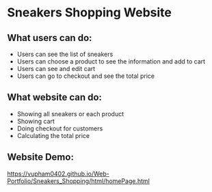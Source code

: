 # Sneakers Shopping Website

## What users can do:
  - Users can see the list of sneakers
  - Users can choose a product to see the information and add to cart
  - Users can see and edit cart
  - Users can go to checkout and see the total price

## What website can do:
  - Showing all sneakers or each product
  - Showing cart 
  - Doing checkout for customers
  - Calculating the total price

## Website Demo:
https://vupham0402.github.io/Web-Portfolio/Sneakers_Shopping/html/homePage.html
